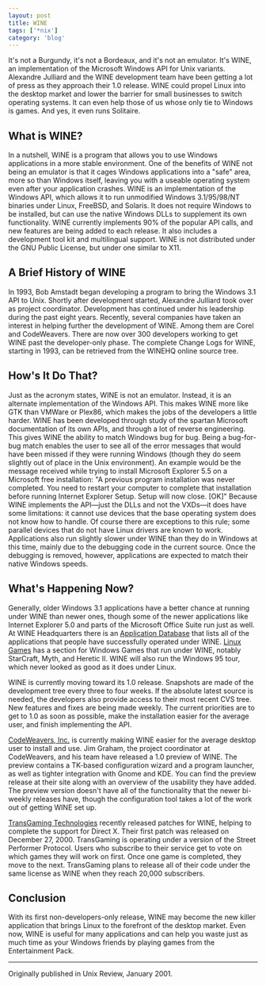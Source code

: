 ```yaml
---
layout: post
title: WINE
tags: ['*nix']
category: 'blog'
---
```


It's not a Burgundy, it's not a Bordeaux, and it's not an emulator. It's
WINE, an implementation of the Microsoft Windows API for Unix variants.
Alexandre Julliard and the WINE development team have been getting a lot
of press as they approach their 1.0 release. WINE could propel Linux
into the desktop market and lower the barrier for small businesses to
switch operating systems. It can even help those of us whose only tie to
Windows is games. And yes, it even runs Solitaire.


## What is WINE?
In a nutshell, WINE is a program that allows you to use Windows
applications in a more stable environment. One of the benefits of WINE
not being an emulator is that it cages Windows applications into a
"safe" area, more so than Windows itself, leaving you with a useable
operating system even after your application crashes. WINE is an
implementation of the Windows API, which allows it to run unmodified
Windows 3.1/95/98/NT binaries under Linux, FreeBSD, and Solaris. It does
not require Windows to be installed, but can use the native Windows DLLs
to supplement its own functionality. WINE currently implements 90% of
the popular API calls, and new features are being added to each release.
It also includes a development tool kit and multilingual support. WINE
is not distributed under the GNU Public License, but under one similar
to X11.


## A Brief History of WINE
In 1993, Bob Amstadt began developing a program to bring the Windows 3.1
API to Unix. Shortly after development started, Alexandre Julliard took
over as project coordinator. Development has continued under his
leadership during the past eight years. Recently, several companies have
taken an interest in helping further the development of WINE. Among them
are Corel and CodeWeavers. There are now over 300 developers working to
get WINE past the developer-only phase. The complete Change Logs for
WINE, starting in 1993, can be retrieved from the WINEHQ online source
tree.


## How's It Do That?
Just as the acronym states, WINE is not an emulator. Instead, it is an
alternate implementation of the Windows API. This makes WINE more like
GTK than VMWare or Plex86, which makes the jobs of the developers a
little harder. WINE has been developed through study of the spartan
Microsoft documentation of its own APIs, and through a lot of reverse
engineering. This gives WINE the ability to match Windows bug for bug.
Being a bug-for-bug match enables the user to see all of the error
messages that would have been missed if they were running Windows
(though they do seem slightly out of place in the Unix environment). An
example would be the message received while trying to install Microsoft
Explorer 5.5 on a Microsoft free installation:
"A previous program installation was never completed. You need to
restart your computer to complete that installation before running
Internet Explorer Setup. Setup will now close. \[OK\]"
Because WINE implements the API—just the DLLs and not the VXDs—it does
have some limitations: it cannot use devices that the base operating
system does not know how to handle. Of course there are exceptions to
this rule; some parallel devices that do not have Linux drivers are
known to work. Applications also run slightly slower under WINE than
they do in Windows at this time, mainly due to the debugging code in the
current source. Once the debugging is removed, however, applications are
expected to match their native Windows speeds.


## What's Happening Now?
Generally, older Windows 3.1 applications have a better chance at
running under WINE than newer ones, though some of the newer
applications like Internet Explorer 5.0 and parts of the Microsoft
Office Suite run just as well. At WINE Headquarters there is an
[Application Database](http://www.WINEhq.com/Apps) that lists all of the
applications that people have successfully operated under WINE. [Linux
Games](http://www.linuxgames.com/WINE) has a section for Windows Games
that run under WINE, notably StarCraft, Myth, and Heretic II. WINE will
also run the Windows 95 tour, which never looked as good as it does
under Linux.

WINE is currently moving toward its 1.0 release. Snapshots are made of
the development tree every three to four weeks. If the absolute latest
source is needed, the developers also provide access to their most
recent CVS tree. New features and fixes are being made weekly. The
current priorities are to get to 1.0 as soon as possible, make the
installation easier for the average user, and finish implementing the
API.

[CodeWeavers, Inc.](http://WINE.codeweavers.com) is currently making WINE
easier for the average desktop user to install and use. Jim Graham, the
project coordinator at CodeWeavers, and his team have released a 1.0
preview of WINE. The preview contains a TK-based configuration wizard
and a program launcher, as well as tighter integration with Gnome and
KDE. You can find the preview release at their site along with an
overview of the usability they have added. The preview version doesn't
have all of the functionality that the newer bi-weekly releases have,
though the configuration tool takes a lot of the work out of getting
WINE set up.

[TransGaming Technologies](http://www.transgaming.com) recently released
patches for WINE, helping to complete the support for Direct X. Their
first patch was released on December 27, 2000. TransGaming is operating
under a version of the Street Performer Protocol. Users who subscribe to
their service get to vote on which games they will work on first. Once
one game is completed, they move to the next. TransGaming plans to
release all of their code under the same license as WINE when they reach
20,000 subscribers.

## Conclusion
With its first non-developers-only release, WINE may become the new
killer application that brings Linux to the forefront of the desktop
market. Even now, WINE is useful for many applications and can help you
waste just as much time as your Windows friends by playing games from
the Entertainment Pack.

----

Originally published in Unix Review, January 2001.

